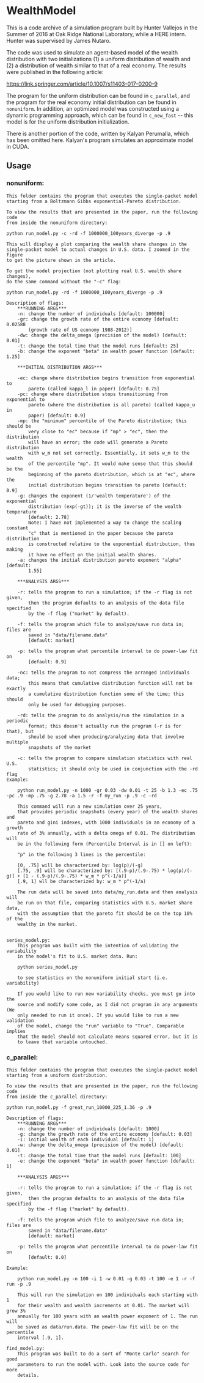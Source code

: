 # WealthModel

This is a code archive of a simulation program built by Hunter Vallejos in the Summer of 2016 at Oak Ridge National Laboratory, while a HERE intern. Hunter was supervised by James Nutaro.

The code was used to simulate an agent-based model of the wealth distribution with two initializations (1) a uniform distribution of wealth and (2) a distribution of wealth similar to that of a real economy. The results were published in the following article:

https://link.springer.com/article/10.1007/s11403-017-0200-9

The program for the uniform distribution can be found in ```c_parallel```, and the program for the real economy initial distribution can be found in ```nonuniform```. In addition, an optimized model was constructed using a dynamic programming approach, which can be found in ```c_new_fast``` -- this model is for the uniform distribution initialization.

There is another portion of the code, written by Kalyan Perumalla, which has been omitted here. Kalyan's program simulates an approximate model in CUDA.

## Usage

### nonuniform:
	This folder contains the program that executes the single-packet model
	starting from a Boltzmann Gibbs exponential-Pareto distribution.
	
	To view the results that are presented in the paper, run the following code
	from inside the nonuniform directory:
	
	python run_model.py -c -rd -f 1000000_100years_diverge -p .9
	
	This will display a plot comparing the wealth share changes in the 
	single-packet model to actual changes in U.S. data. I zoomed in the figure
	to get the picture shown in the article.
	
	To get the model projection (not plotting real U.S. wealth share changes),
	do the same command without the "-c" flag:
	
	python run_model.py -rd -f 1000000_100years_diverge -p .9
	
	Description of flags:
		***RUNNING ARGS***
		-n: change the number of individuals [default: 100000]
		-gr: change the growth rate of the entire economy [default: 0.02588 
			(growth rate of US economy 1988-2012)]
		-dw: change the delta_omega (precision of the model) [default: 0.01]
		-t:	change the total time that the model runs [default: 25]
		-b:	change the exponent "beta" in wealth power function [default: 1.25]
		
		***INITIAL DISTRIBUTION ARGS***
		
		-ec: change where distribution begins transition from exponential to 
			pareto (called kappa_l in paper) [default: 0.75]
		-pc: change where distribution stops transitioning from exponential to 
			pareto (where the distribution is all pareto) (called kappa_u in 
			paper) [default: 0.9]
		-mp: the "minimum" percentile of the Pareto distribution; this should be
			very close to "ec" because if "mp" > "ec", then the distribution 
			will have an error; the code will generate a Pareto distribution 
			with w_m not set correctly. Essentially, it sets w_m to the wealth
			of the percentile "mp". It would make sense that this should be the
			beginning of the pareto distribution, which is at "ec", where the 
			initial distribution begins transition to pareto [default: 0.9]
		-g: changes the exponent (1/'wealth temperature') of the exponential 
			distribution (exp(-gt)); it is the inverse of the wealth temperature
			[default: 2.78]
			Note: I have not implemented a way to change the scaling constant 
			"c" that is mentioned in the paper because the pareto distribution
			is constructed relative to the exponential distribution, thus making
			it have no effect on the initial wealth shares. 
		-a: changes the initial distribution pareto exponent "alpha" [default: 
			1.55]
		
		***ANALYSIS ARGS***
		
		-r: tells the program to run a simulation; if the -r flag is not given,
			then the program defaults to an analysis of the data file specified 
			by the -f flag ("market" by default).
		
		-f: tells the program which file to analyze/save run data in; files are
			saved in "data/filename.data"
			[default: market]
			
		-p: tells the program what percentile interval to do power-law fit on
			[default: 0.9]
			
		-nc: tells the program to not compress the arranged individuals data;
			this means that cumulative distribution function will not be exactly
			a cumulative distribution function some of the time; this should
			only be used for debugging purposes.
			
		-rd: tells the program to do analysis/run the simulation in a periodic
			format; this doesn't actually run the program (-r is for that), but
			should be used when producing/analyzing data that involve multiple
			snapshots of the market
			
		-c: tells the program to compare simulation statistics with real U.S.
			statistics; it should only be used in conjunction with the -rd flag
	Example:
		
		python run_model.py -n 1000 -gr 0.03 -dw 0.01 -t 25 -b 1.3 -ec .75 -pc .9 -mp .75 -g 2.78 -a 1.5 -r -f my_run -p .9 -c -rd
		
		This command will run a new simulation over 25 years, 
		that provides periodic snapshots (every year) of the wealth shares and 
		pareto and gini indexes, with 1000 individuals in an economy of a growth
		rate of 3% annually, with a delta omega of 0.01. The distribution will
		be in the following form (Percentile Interval is in [] on left):
		
		"p" in the following 3 lines is the percentile:
		
		[0, .75] will be characterized by: log(p)/(-g)
		[.75, .9] will be characterized by: [(.9-p)/(.9-.75) * log(p)/(-g)] + [1 - (.9-p)/(.9-.75) * w_m * p^(-1/a)]
		[.9, 1] wll be characterized by: w_m * p^(-1/a)
		
		The run data will be saved into data/my_run.data and then analysis will
		be run on that file, comparing statistics with U.S. market share data,
		with the assumption that the pareto fit should be on the top 10% of the
		wealthy in the market.
		
		
	series_model.py:
		This program was built with the intention of validating the variability
		in the model's fit to U.S. market data. Run:
		
		python series_model.py
		
		to see statistics on the nonuniform initial start (i.e. variability)
		
		If you would like to run new variability checks, you must go into the
		source and modify some code, as I did not program in any arguments (We 
		only needed to run it once). If you would like to run a new validation
		of the model, change the "run" variable to "True". Comparable implies
		that the model should not calculate means squared error, but it is 
		to leave that variable untouched.
	
### c_parallel:
	This folder contains the program that executes the single-packet model
	starting from a uniform distribution.
	
	To view the results that are presented in the paper, run the following code
	from inside the c_parallel directory:
	
	python run_model.py -f great_run_10000_225_1.36 -p .9
	
	Description of flags:
		***RUNNING ARGS***
		-n: change the number of individuals [default: 1000]
		-g: change the growth rate of the entire economy [default: 0.03] 
		-i: initial wealth of each individual [default: 1]
		-w: change the delta_omega (precision of the model) [default: 0.01]
		-t:	change the total time that the model runs [default: 100]
		-e:	change the exponent "beta" in wealth power function [default: 1]
		
		***ANALYSIS ARGS***
		
		-r: tells the program to run a simulation; if the -r flag is not given,
			then the program defaults to an analysis of the data file specified 
			by the -f flag ("market" by default).
		
		-f: tells the program which file to analyze/save run data in; files are
			saved in "data/filename.data"
			[default: market]
			
		-p: tells the program what percentile interval to do power-law fit on
			[default: 0.0]
	
	Example:
	
		python run_model.py -n 100 -i 1 -w 0.01 -g 0.03 -t 100 -e 1 -r -f run -p .9
		
		This will run the simulation on 100 individuals each starting with 1
		for their wealth and wealth increments at 0.01. The market will grow 3% 
		annually for 100 years with an wealth power exponent of 1. The run will 
		be saved as data/run.data. The power-law fit will be on the percentile
		interval [.9, 1].
		
	find_model.py:
		This program was built to do a sort of "Monte Carlo" search for good
		parameters to run the model with. Look into the source code for more
		details.
